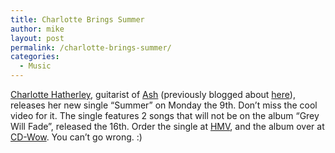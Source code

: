 ```yaml
---
title: Charlotte Brings Summer
author: mike
layout: post
permalink: /charlotte-brings-summer/
categories:
  - Music
---
```

<a target="_blank" href="http://www.charlottehatherley.com">Charlotte Hatherley</a>, guitarist of <a target="_blank" href="http://www.ash-official.com/">Ash</a> (previously blogged about [here][1]), releases her new single &#8220;Summer&#8221; on Monday the 9th. Don&#8217;t miss the cool video for it. The single features 2 songs that will not be on the album &#8220;Grey Will Fade&#8221;, released the 16th. Order the single at <a target="_blank" href="http://www.hmv.co.uk">HMV</a>, and the album over at <a target="_blank" href="http://www.cd-wow.com">CD-Wow</a>. You can&#8217;t go wrong. :)

 [1]: http://www.redvolume.com/archives/2004/06/12/charlotte-hatherley/